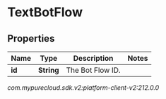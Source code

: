 # TextBotFlow


## Properties

| Name | Type | Description | Notes |
| ------------ | ------------- | ------------- | ------------- |
| **id** | **String** | The Bot Flow ID. |  |




_com.mypurecloud.sdk.v2:platform-client-v2:212.0.0_
